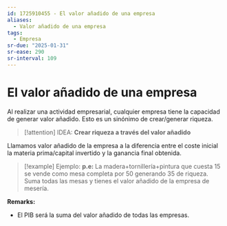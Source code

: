 ```yaml
---
id: 1725910455 - El valor añadido de una empresa
aliases:
  - Valor añadido de una empresa
tags:
  - Empresa
sr-due: "2025-01-31"
sr-ease: 290
sr-interval: 109
---
```

# El valor añadido de una empresa
Al realizar una actividad empresarial, cualquier empresa tiene la capacidad de generar valor añadido. Esto es un sinónimo de crear/generar riqueza.

> [!attention] 
> IDEA: **Crear riqueza a través del valor añadido**

Llamamos valor añadido de la empresa a la diferencia entre el coste inicial la materia prima/capital invertido y la ganancia final obtenida. 

> [!example] Ejemplo:
> **p.e:** La madera+tornillería+pintura que cuesta 15 se vende como mesa completa por 50 generando 35 de riqueza. Suma todas las mesas y tienes el valor añadido de la empresa de mesería.
> 

**Remarks:**

+ El PIB será la suma del valor añadido de todas las empresas.
